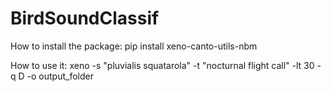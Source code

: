 # BirdSoundClassif

How to install the package:
pip install xeno-canto-utils-nbm

How to use it:
xeno -s "pluvialis squatarola" -t "nocturnal flight call" -lt 30 -q D -o output_folder
